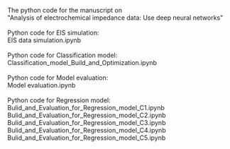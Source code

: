 The python code for the manuscript on  
"Analysis of electrochemical impedance data: Use deep neural networks"
<br/>
<br/>
Python code for EIS simulation:<br/>
EIS data simulation.ipynb
<br/>
<br/>
Python code for Classification model:<br/>
Classification_model_Build_and_Optimization.ipynb
<br/>
<br/>
Python code for Model evaluation:<br/>
Model evaluation.ipynb
<br/>
<br/>
Python code for Regression model:<br/>
Bulid_and_Evaluation_for_Regression_model_C1.ipynb
Bulid_and_Evaluation_for_Regression_model_C2.ipynb
Bulid_and_Evaluation_for_Regression_model_C3.ipynb
Bulid_and_Evaluation_for_Regression_model_C4.ipynb
Bulid_and_Evaluation_for_Regression_model_C5.ipynb
